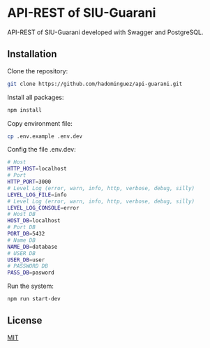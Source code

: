 # API-REST of SIU-Guarani

API-REST of SIU-Guarani developed with Swagger and PostgreSQL.

## Installation

Clone the repository:

```bash
git clone https://github.com/hadominguez/api-guarani.git
```

Install all packages:

```bash
npm install
```

Copy environment file:

```bash
cp .env.example .env.dev
```

Config the file .env.dev:

```bash
# Host
HTTP_HOST=localhost
# Port
HTTP_PORT=3000
# Level Log (error, warn, info, http, verbose, debug, silly)
LEVEL_LOG_FILE=info
# Level Log (error, warn, info, http, verbose, debug, silly)
LEVEL_LOG_CONSOLE=error
# Host DB
HOST_DB=localhost
# Port DB
PORT_DB=5432
# Name DB
NAME_DB=database
# USER DB
USER_DB=user
# PASSWORD DB
PASS_DB=pasword
```

Run the system:

```bash
npm run start-dev
```


## License

[MIT](https://choosealicense.com/licenses/mit/)

